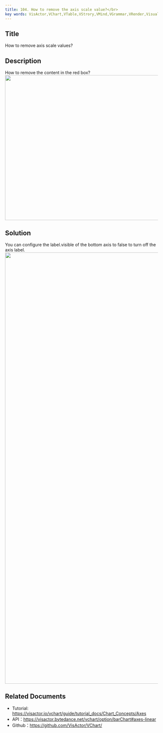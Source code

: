 ```yaml
---
title: 104. How to remove the axis scale value?</br>
key words: VisActor,VChart,VTable,VStrory,VMind,VGrammar,VRender,Visualization,Chart,Data,Table,Graph,Gis,LLM
---
```

## Title

How to remove axis scale values?</br>


## Description

How to remove the content in the red box?</br>
<img src='https://cdn.jsdelivr.net/gh/xuanhun/articles/visactor/img/DLo6bJgDPowuPwxzBkPc451vn9f.gif' alt='' width='1068' height='476'>

## Solution

You can configure the label.visible of the bottom axis to false to turn off the axis label.</br>
<img src='https://cdn.jsdelivr.net/gh/xuanhun/articles/visactor/img/BennbxAw6oD5J6xyq95cqroonEe.gif' alt='' width='3280' height='1416'>

## Related Documents

*  Tutorial: https://visactor.io/vchart/guide/tutorial_docs/Chart_Concepts/Axes</br>
*  API：https://visactor.bytedance.net/vchart/option/barChart#axes-linear</br>
*  Github：https://github.com/VisActor/VChart/</br>



